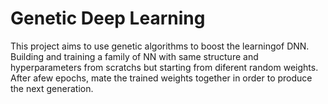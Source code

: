 # Genetic Deep Learning
This project aims to use genetic algorithms to boost the learningof DNN.  Building and training a family  of NN with same structure and hyperparameters from scratchs but starting from diferent random weights.   After afew epochs, mate the trained weights together in order to produce the next generation.  
